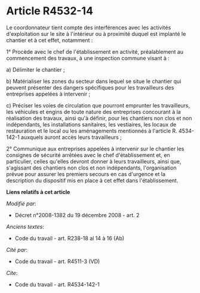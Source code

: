 # Article R4532-14

Le coordonnateur tient compte des interférences avec les activités d'exploitation sur le site à l'intérieur ou à proximité
duquel est implanté le chantier et à cet effet, notamment : 

1° Procède avec le chef de l'établissement en activité, préalablement au commencement des travaux, à une inspection commune
visant à : 

a) Délimiter le chantier ; 

b) Matérialiser les zones du secteur dans lequel se situe le chantier qui peuvent présenter des dangers spécifiques pour les
travailleurs des entreprises appelées à intervenir ; 

c) Préciser les voies de circulation que pourront emprunter les travailleurs, les véhicules et engins de toute nature des
entreprises concourant à la réalisation des travaux, ainsi qu'à définir, pour les chantiers non clos et non indépendants, les
installations sanitaires, les vestiaires, les locaux de restauration et le local ou les aménagements mentionnés à l'article
R. 4534-142-1 auxquels auront accès leurs travailleurs ; 

2° Communique aux entreprises appelées à intervenir sur le chantier les consignes de sécurité arrêtées avec le chef
d'établissement et, en particulier, celles qu'elles devront donner à leurs travailleurs, ainsi que, s'agissant des chantiers
non clos et non indépendants, l'organisation prévue pour assurer les premiers secours en cas d'urgence et la description du
dispositif mis en place à cet effet dans l'établissement.

**Liens relatifs à cet article**

_Modifié par_:

  - Décret n°2008-1382 du 19 décembre 2008 - art. 2

_Anciens textes_:

  - Code du travail - art. R238-18 al 14 à 16 (Ab)

_Cité par_:

  - Code du travail - art. R4511-3 (VD)

_Cite_:

  - Code du travail - art. R4534-142-1
